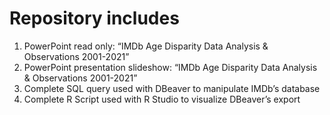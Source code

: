 Repository includes
======
1. PowerPoint read only: “IMDb Age Disparity Data Analysis & Observations 2001-2021”
2. PowerPoint presentation slideshow: “IMDb Age Disparity Data Analysis & Observations 2001-2021”
3. Complete SQL query used with DBeaver to manipulate IMDb’s database
4. Complete R Script used with R Studio to visualize DBeaver’s export
